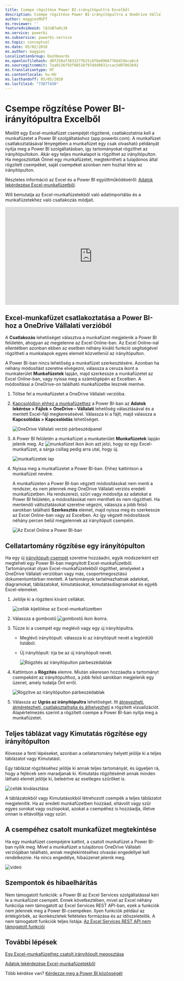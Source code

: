 ```yaml
---
title: Csempe rögzítése Power BI-irányítópultra Excelből
description: Csempe rögzítése Power BI-irányítópultra a OneDrive Vállalati verziós Excelből. Tartományok, diagramok és táblázatok rögzítése
author: maggiesMSFT
ms.reviewer: ''
featuredvideoid: l8JoB7w0zJA
ms.service: powerbi
ms.subservice: powerbi-service
ms.topic: conceptual
ms.date: 05/02/2018
ms.author: maggies
LocalizationGroup: Dashboards
ms.openlocfilehash: d0f258af383327fb25c8f0e896677bbd19eca6c4
ms.sourcegitcommit: 7aa0136f93f88516f97ddd8031ccac5d07863b92
ms.translationtype: HT
ms.contentlocale: hu-HU
ms.lasthandoff: 05/05/2020
ms.locfileid: "73877430"
---
```

# <a name="pin-a-tile-to-a-power-bi-dashboard-from-excel"></a>Csempe rögzítése Power BI-irányítópultra Excelből
Mielőtt egy Excel-munkafüzet csempéjét rögzítené, csatlakoztatnia kell a munkafüzetet a Power BI szolgáltatáshoz (app.powerbi.com). A munkafüzet csatlakoztatásával lényegében a munkafüzet egy csak olvasható példányát nyitja meg a Power BI szolgáltatásban, így tartományokat rögzíthet az irányítópultokon. Akár egy teljes munkalapot is rögzíthet az irányítópulton.  
Ha megosztottak Önnel egy munkafüzetet, megtekintheti a tulajdonos által rögzített csempéket, saját csempéket azonban nem hozhat létre az irányítópulton. 

Részletes információ az Excel és a Power BI együttműködéséről: [Adatok lekérdezése Excel-munkafüzetből](https://go.microsoft.com/fwlink/?LinkID=521962).

Will bemutatja az Excel-munkafüzetekből való adatimportálás és a munkafüzetekhez való csatlakozás módjait.

<iframe width="560" height="315" src="https://www.youtube.com/embed/l8JoB7w0zJA" frameborder="0" allowfullscreen></iframe>

## <a name="connect-your-excel-workbook-from-onedrive-for-business-to-power-bi"></a>Excel-munkafüzet csatlakoztatása a Power BI-hoz a OneDrive Vállalati verzióból
A **Csatlakozás** lehetőséget választva a munkafüzet megjelenik a Power BI felületén, ahogyan az megjelenne az Excel Online-ban. Az Excel Online-nal ellentétben azonban ebben az esetben néhány kiváló funkció segítségével rögzítheti a munkalapok egyes elemeit közvetlenül az irányítópulton.

A Power BI-ban nincs lehetőség a munkafüzet szerkesztésére. Azonban ha néhány módosítást szeretne elvégezni, válassza a ceruza ikont a munkaterület **Munkafüzetek** lapján, majd szerkessze a munkafüzetet az Excel Online-ban, vagy nyissa meg a számtógépén az Excelben. A módosításai a OneDrive-on található munkafüzetbe lesznek mentve.

1. Töltse fel a munkafüzetet a OneDrive Vállalati verzióba.

2. [Kapcsolódjon ehhez a munkafüzethez](service-excel-workbook-files.md) a Power BI-ban az **Adatok lekérése > Fájlok > OneDrive – Vállalati** lehetőség választásával és a mentett Excel-fájl megkeresésével. Válassza ki a fájlt, majd válassza a **Kapcsolódás > Kapcsolódás** lehetőséget.

    ![OneDrive Vállalati verzió párbeszédpanel](media/service-dashboard-pin-tile-from-excel/power-bi-connect.png)

3. A Power BI felületén a munkafüzet a munkaterület **Munkafüzetek** lapján jelenik meg.  Az ![munkafüzet ikon](media/service-dashboard-pin-tile-from-excel/pbi_workbookicon.png) ikon azt jelzi, hogy ez egy Excel-munkafüzet, a sárga csillag pedig arra utal, hogy új.
    
    ![munkafüzetek lap](media/service-dashboard-pin-tile-from-excel/power-bi-workbooks.png)
4. Nyissa meg a munkafüzetet a Power BI-ban. Ehhez kattintson a munkafüzet nevére.

    A munkafüzeten a Power BI-ban végzett módosításokat nem menti a rendszer, és nem jelennek meg OneDrive Vállalati verziós eredeti munkafüzetben. Ha rendszerezi, szűri vagy módosítja az adatokat a Power BI felületén, a módosításokat nem mentheti és nem rögzítheti. Ha mentendő változtatásokat szeretne végezni, válassza a jobb felső sarokban található **Szerkesztés** elemet, majd nyissa meg és szerkessze az Excel Online-ban vagy az Excelben. Az így végzett módosítások néhány percen belül megjelennek az irányítópult csempéin.
   
    ![Az Excel Online a Power BI-ban](media/service-dashboard-pin-tile-from-excel/power-bi-opened.png)

## <a name="pin-a-range-of-cells-to-a-dashboard"></a>Cellatartomány rögzítése egy irányítópulton
Ha egy új [irányítópult-csempét](consumer/end-user-tiles.md) szeretne hozzáadni, egyik módszerként ezt megteheti egy Power BI-ban megnyitott Excel-munkafüzetből. Tartományokat olyan Excel-munkafüzetekből rögzíthet, amelyeket a OneDrive Vállalati verzióban vagy más, csoportmegosztású dokumentumtárban mentett. A tartományok tartalmazhatnak adatokat, diagramokat, táblázatokat, kimutatásokat, kimutatásdiagramokat és egyéb Excel-elemeket.

1. Jelölje ki a rögzíteni kívánt cellákat.
   
    ![cellák kijelölése az Excel-munkafüzetben](media/service-dashboard-pin-tile-from-excel/pbi_selectrange.png)
2. Válassza a gombostű ![gombostű ikon](media/service-dashboard-pin-tile-from-excel/pbi_pintile_small.png) ikonra. 
3. Tűzze ki a csempét egy meglévő vagy egy új irányítópultra. 
   
   * Meglévő irányítópult: válassza ki az irányítópult nevét a legördülő listából.
   * Új irányítópult: írja be az új irányítópult nevét.
   
     ![Rögzítés az irányítópulton párbeszédablak](media/service-dashboard-pin-tile-from-excel/pbi_dashdialog1.png)
4. Kattintson a **Rögzítés** elemre. Miután sikeresen hozzáadta a tartományt csempeként az irányítópulthoz, a jobb felső sarokban megjelenik egy üzenet, amely tudatja Önt erről. 
   
    ![Rögzítve az irányítópulton párbeszédablak](media/service-dashboard-pin-tile-from-excel/power-bi-go-to-dashboard.png)
5. Válassza az **Ugrás az irányítópultra** lehetőséget. Itt [átnevezheti, átméretezheti, csatlakoztathatja és áthelyezheti](service-dashboard-edit-tile.md) a rögzített vizualizációt. Alapértelmezés szerint a rögzített csempe a Power BI-ban nyitja meg a munkafüzetet.

## <a name="pin-an-entire-table-or-pivottable-to-a-dashboard"></a>Teljes táblázat vagy Kimutatás rögzítése egy irányítópulton
Kövesse a fenti lépéseket, azonban a cellatartomány helyett jelölje ki a teljes táblázatot vagy Kimutatást.

Egy táblázat rögzítéséhez jelölje ki annak teljes tartományát, és ügyeljen rá, hogy a fejlécek sem maradjanak ki.  Kimutatás rögzítésénél annak minden látható elemét jelölje ki, beleértve az esetleges szűrőket is.

 ![cellák kiválasztása](media/service-dashboard-pin-tile-from-excel/pbi_selecttable.png)

A táblázatokból vagy Kimutatásokból létrehozott csempék a teljes táblázatot megjelenítik.  Ha az eredeti munkafüzetben hozzáad, eltávolít vagy szűr egyes sorokat vagy oszlopokat, azokat a csempéhez is hozzáadja, illetve onnan is eltávolítja vagy szűri.

## <a name="view-the-workbook-linked-to-the-tile"></a>A csempéhez csatolt munkafüzet megtekintése
Ha egy munkafüzet csempéjére kattint, a csatolt munkafüzet a Power BI-ban nyílik meg. Mivel a munkafüzet a tulajdonos OneDrive Vállalati verziójában található, annak megtekintéséhez olvasási engedéllyel kell rendelkeznie. Ha nincs engedélye, hibaüzenet jelenik meg.  

 ![videó](media/service-dashboard-pin-tile-from-excel/pin-from-excel.gif)

## <a name="considerations-and-troubleshooting"></a>Szempontok és hibaelhárítás
Nem támogatott funkciók: a Power BI az Excel Services szolgáltatással kéri le a munkafüzet csempéit. Ennek következtében, mivel az Excel néhány funkciója nem támogatott az Excel Services REST API-ban, ezek a funkciók nem jelennek meg a Power BI-csempéken. Ilyen funkciók például az értékgörbék, az ikonkészletek feltételes formázása és az időszeletelők. A nem támogatott funkciók teljes listája: [Az Excel Services REST API nem támogatott funkciói](https://msdn.microsoft.com/library/office/ff394477.aspx)

## <a name="next-steps"></a>További lépések
[Egy Excel-munkafüzethez csatolt irányítópult megosztása](service-share-dashboard-that-links-to-excel-onedrive.md)

[Adatok lekérdezése Excel-munkafüzetekből](service-excel-workbook-files.md)

Több kérdése van? [Kérdezze meg a Power BI közösségét](https://community.powerbi.com/)


